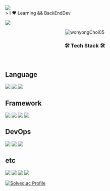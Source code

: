 <img src="https://capsule-render.vercel.app/api?type=waving&color=87CEEB&height=300&section=header&text=Welcome, nyong&fontSize=90&animation=twinkling" />
<div>
> I ❤️ Learning && BackEndDev

<a href="https://github.com/wonyongChoi05"><img src="https://hits.seeyoufarm.com/api/count/incr/badge.svg?url=https%3A%2F%2Fgithub.com%2FwonyongChoi05&count_bg=%23000000&title_bg=%23000000&icon=github.svg&icon_color=%23E7E7E7&title=GitHub&edge_flat=false)"/></a>

<p align="center"> <img src="https://komarev.com/ghpvc/?username=wonyongChoi05&label=Visitor&color=575757&style=flat-square" alt="wonyongChoi05" /> </p>

<!-- 
![Anurag's GitHub stats](https://github-readme-stats.vercel.app/api?username=wonyongChoi05&theme=github_dark&show_icons=true)
</div> -->
<h3 align="center"><b>🛠 Tech Stack 🛠</b></h3>
</br>
<p align="center">

  <div>
  <h2>Language</h2>
<img src="https://img.shields.io/badge/C-A8B9CC?style=for-the-badge&logo=C&logoColor=white"/>
<img src="https://img.shields.io/badge/C++-00599C?style=for-the-badge&logo=C++&logoColor=white"/>
<img src="https://img.shields.io/badge/Java-007396?style=for-the-badge&logo=Java&logoColor=white"/>
  </div>
  
  <div>
  <h2>Framework</h2>
<img src="https://img.shields.io/badge/Spring-6DB33F?style=for-the-badge&logo=Spring&logoColor=white">
<img src="https://img.shields.io/badge/SpringBoot-6DB33F?style=for-the-badge&logo=SpringBoot&logoColor=white">
<img src="https://img.shields.io/badge/Spring Security-6DB33F?style=for-the-badge&logo=Spring Security&logoColor=white">
<img src="https://img.shields.io/badge/Hibernate-59666C?style=for-the-badge&logo=Hibernate&logoColor=white">
  <div>
      
  <div>
  <h2>DevOps</h2>
<img src="https://img.shields.io/badge/Amazon AWS-232F3E?style=for-the-badge&logo=Amazon AWS&logoColor=white">
<img src="https://img.shields.io/badge/Redis-DC382D?style=for-the-badge&logo=Redis&logoColor=white">
<img src="https://img.shields.io/badge/Jenkins-D24939?style=for-the-badge&logo=Jenkins&logoColor=white">
  <div>
    
  <div>
  <h2>etc</h2>
<img src="https://img.shields.io/badge/MySQL-4479A1?style=for-the-badge&logo=MySQL&logoColor=white">
<img src="https://img.shields.io/badge/Postman-FF6C37?style=for-the-badge&logo=Postman&logoColor=white">
<img src="https://img.shields.io/badge/IntelliJ IDEA-000000?style=for-the-badge&logo=IntelliJ IDEA&logoColor=white">
<img src="https://img.shields.io/badge/Linux-FCC624?style=for-the-badge&logo=Linux&logoColor=white">
    
[![Solved.ac Profile](http://mazassumnida.wtf/api/generate_badge?boj=qorwnsduftlagl)](https://solved.ac/qorwnsduftlagl)
  <div>
<!--     
<img width="1200" height = "250" src="https://user-images.githubusercontent.com/94087228/170761517-03e15a5d-155c-426e-9a66-9eec4e501977.gif"/>
 -->
<!-- ![Footer](https://capsule-render.vercel.app/api?type=waving&color=auto&height=200&section=footer) -->

